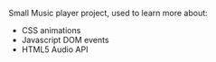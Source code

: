 Small Music player project, used to learn more about:

- CSS animations
- Javascript DOM events
- HTML5 Audio API
